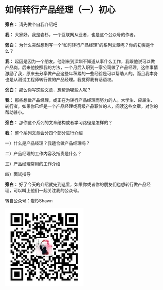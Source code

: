 # 如何转行产品经理（一）初心

**旁白：**
请先做个自我介绍吧


**我：**
大家好。我是岩杉，一个互联网从业者，也是这个公众号的作者。


**旁白：**
为什么突然想到写一个“如何转行产品经理”的系列文章呢？你的初衷是什么？


**我：**
起因是因为一个朋友。他刚来到深圳不知道从事什么工作，我跟他说可以做产品岗。后来他按照我的方法，一个月后入职到一家公司做了产品经理。这件事情激励了我，原来去分享做产品这些年积累的一些经验是可以帮助人的。而且我本身也是从测试工程师转行做的产品经理。我觉得我有话语权。


**旁白：**
那么你写这些文章，想帮助哪些人呢？


**我：**
那些想做产品经理，或正在为转行产品经理而努力的人。大学生、应届生、转行者。如果你已经是一个产品经理或高级产品职位的人，阅读这些文章，对你的帮助甚小。


**旁白：**
那你这个系列的文章结构或者学习路径是怎样的？


**我：**
整个系列文章会分四个部分进行介绍

一）什么是产品经理？我适合做产品经理吗？

二）产品经理的工作内容及指责是什么？

三）产品经理常用的工作介绍

四）面试指导



**旁白：**
好了今天的介绍就先到这里，如果你或者你的朋友们也想转行做产品经理，可以叫上他们一起关注我的公众号。



转自公众号：岩杉Shawn

![qr](https://raw.githubusercontent.com/YSshawn/PM-10days/master/pic/2980541-065cc3b5b0ab390b.jpg)
